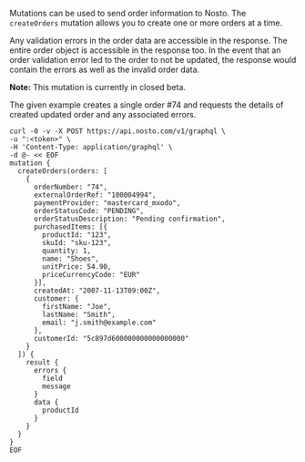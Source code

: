Mutations can be used to send order information to Nosto. The `createOrders` mutation allows you to create one or more orders at a time.

Any validation errors in the order data are accessible in the response. The entire order object is accessible in the response too. In the event that an order validation error led to the order to not be updated, the response would contain the errors as well as the invalid order data.

**Note:** This mutation is currently in closed beta.

The given example creates a single order #74 and requests the details of created updated order and any associated errors.

```shell
curl -0 -v -X POST https://api.nosto.com/v1/graphql \
-u ":<token>" \
-H 'Content-Type: application/graphql' \
-d @- << EOF
mutation {
  createOrders(orders: [
    {
      orderNumber: "74",
      externalOrderRef: "100004994",
      paymentProvider: "mastercard_mxodo",
      orderStatusCode: "PENDING",
      orderStatusDescription: "Pending confirmation",
      purchasedItems: [{
        productId: "123",
        skuId: "sku-123",
        quantity: 1,
        name: "Shoes",
        unitPrice: 54.90,
        priceCurrencyCode: "EUR"
      }],
      createdAt: "2007-11-13T09:00Z",
      customer: {
        firstName: "Joe",
        lastName: "Smith",
        email: "j.smith@example.com"
      },
      customerId: "5c897d600000000000000000"
    }
  ]) {
    result {
      errors {
        field
        message
      }
      data {
        productId
      }
    }
  }
}
EOF
```